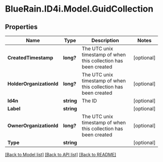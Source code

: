 # BlueRain.ID4i.Model.GuidCollection
## Properties

Name | Type | Description | Notes
------------ | ------------- | ------------- | -------------
**CreatedTimestamp** | **long?** | The UTC unix timestamp of when this collection has been created | [optional] 
**HolderOrganizationId** | **long?** | The UTC unix timestamp of when this collection has been created | [optional] 
**Id4n** | **string** | The ID | [optional] 
**Label** | **string** |  | [optional] 
**OwnerOrganizationId** | **long?** | The UTC unix timestamp of when this collection has been created | [optional] 
**Type** | **string** |  | [optional] 

[[Back to Model list]](../README.md#documentation-for-models) [[Back to API list]](../README.md#documentation-for-api-endpoints) [[Back to README]](../README.md)

